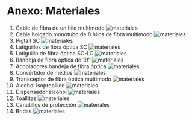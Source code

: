 # Anexo: Materiales

1. Cable de fibra de un hilo multimodo
    ![materiales](materiales/1.png)
2. Cable holgado monotubo de 8 hilos de fibra multimodo
    ![materiales](materiales/2.png)
3. Pigtail SC
    ![materiales](materiales/3.png)
4. Latiguillos de fibra óptica SC
    ![materiales](materiales/4.png)
5. Latiguillo de fibra óptica SC-LC
    ![materiales](materiales/5.png)
6. Bandeja de fibra óptica de 19”
    ![materiales](materiales/6.png)
7. Acopladores bandeja de fibra óptica
    ![materiales](materiales/7.png)
8. Convertidor de medios
    ![materiales](materiales/8.png)
9. Transceptor de fibra óptica multimodo
    ![materiales](materiales/9.png)
10. Alcohol isopropílico
    ![materiales](materiales/10.png)
11. Dispensador alcohol
    ![materiales](materiales/11.png)
12. Toallitas 
    ![materiales](materiales/12.png)
13. Canutillos de protección
    ![materiales](materiales/13.png)
14. Bridas
    ![materiales](materiales/14.png)